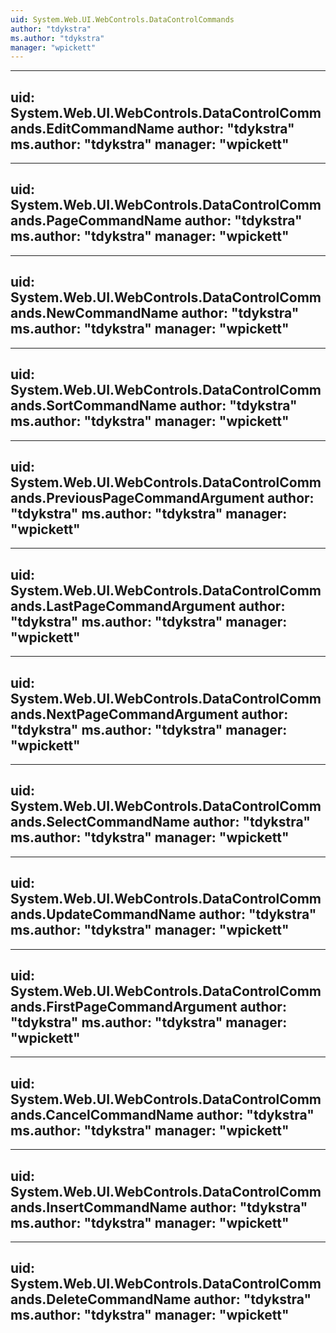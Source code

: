```yaml
---
uid: System.Web.UI.WebControls.DataControlCommands
author: "tdykstra"
ms.author: "tdykstra"
manager: "wpickett"
---
```


---
uid: System.Web.UI.WebControls.DataControlCommands.EditCommandName
author: "tdykstra"
ms.author: "tdykstra"
manager: "wpickett"
---

---
uid: System.Web.UI.WebControls.DataControlCommands.PageCommandName
author: "tdykstra"
ms.author: "tdykstra"
manager: "wpickett"
---

---
uid: System.Web.UI.WebControls.DataControlCommands.NewCommandName
author: "tdykstra"
ms.author: "tdykstra"
manager: "wpickett"
---

---
uid: System.Web.UI.WebControls.DataControlCommands.SortCommandName
author: "tdykstra"
ms.author: "tdykstra"
manager: "wpickett"
---

---
uid: System.Web.UI.WebControls.DataControlCommands.PreviousPageCommandArgument
author: "tdykstra"
ms.author: "tdykstra"
manager: "wpickett"
---

---
uid: System.Web.UI.WebControls.DataControlCommands.LastPageCommandArgument
author: "tdykstra"
ms.author: "tdykstra"
manager: "wpickett"
---

---
uid: System.Web.UI.WebControls.DataControlCommands.NextPageCommandArgument
author: "tdykstra"
ms.author: "tdykstra"
manager: "wpickett"
---

---
uid: System.Web.UI.WebControls.DataControlCommands.SelectCommandName
author: "tdykstra"
ms.author: "tdykstra"
manager: "wpickett"
---

---
uid: System.Web.UI.WebControls.DataControlCommands.UpdateCommandName
author: "tdykstra"
ms.author: "tdykstra"
manager: "wpickett"
---

---
uid: System.Web.UI.WebControls.DataControlCommands.FirstPageCommandArgument
author: "tdykstra"
ms.author: "tdykstra"
manager: "wpickett"
---

---
uid: System.Web.UI.WebControls.DataControlCommands.CancelCommandName
author: "tdykstra"
ms.author: "tdykstra"
manager: "wpickett"
---

---
uid: System.Web.UI.WebControls.DataControlCommands.InsertCommandName
author: "tdykstra"
ms.author: "tdykstra"
manager: "wpickett"
---

---
uid: System.Web.UI.WebControls.DataControlCommands.DeleteCommandName
author: "tdykstra"
ms.author: "tdykstra"
manager: "wpickett"
---
